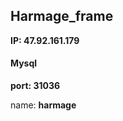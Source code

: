 ## **Harmage_frame**



**IP:  47.92.161.179**



#### **Mysql**

**port: 31036**

name: **harmage**